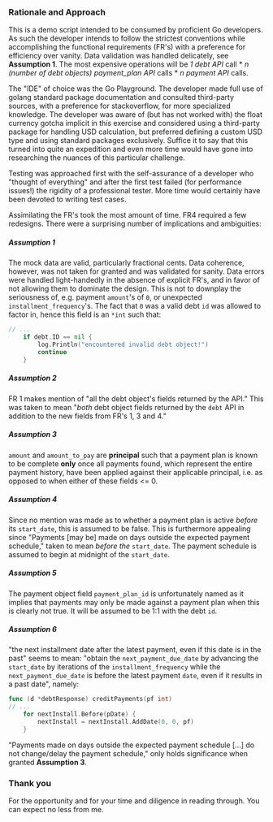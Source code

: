  ### Rationale and Approach
This is a demo script intended to be consumed by proficient Go developers. As such the developer intends to follow the strictest conventions while accomplishing the functional requirements (FR's) with a preference for efficiency over vanity. Data validation was handled delicately, see **Assumption 1**. The most expensive operations will be _1 debt API_ call * _n (number of debt objects) payment_plan API_ calls * _n payment API_ calls.

 The "IDE" of choice was the Go Playground. The developer made full use of golang standard package documentation and consulted third-party sources, with a preference for stackoverflow, for more specialized knowledge. The developer was aware of (but has not worked with) the float currency gotcha implicit in this exercise and considered using a third-party package for handling USD calculation, but preferred defining a custom USD type and using standard packages exclusively. Suffice it to say that this turned into quite an expedition and even more time would have gone into researching the nuances of this particular challenge.

 Testing was approached first with the self-assurance of a developer who "thought of everything" and after the first test failed (for performance issues!) the rigidity of a professional tester. More time would certainly have been devoted to writing test cases.

Assimilating the FR's took the most amount of time. FR4 required a few redesigns. There were a surprising number of implications and ambiguities:
##### Assumption 1
The mock data are valid, particularly fractional cents. Data coherence, however, was not taken for granted and was validated for sanity. Data errors were handled light-handedly in the absence of explicit FR's, and in favor of not allowing them to dominate the design. This is not to downplay the seriousness of, e.g. payment `amount`'s of `0`, or unexpected `installment_frequency`'s. The fact that `0` was a valid debt `id` was allowed to factor in, hence this field is an `*int` such that:
```go
// ...
    if debt.ID == nil {
        log.Println("encountered invalid debt object!")
        continue
    }
```
##### Assumption 2
FR 1 makes mention of "all the debt object's fields returned by the API." This was taken to mean "_both_ debt object fields returned by the `debt` API in addition to the new fields from FR's 1, 3 and 4."
##### Assumption 3
`amount` and `amount_to_pay` are **principal** such that a payment plan is known to be complete **only** once all payments found, which represent the entire payment history, have been applied against their applicable principal, i.e. as opposed to when either of these fields <= 0.
##### Assumption 4
Since no mention was made as to whether a payment plan is active _before_ its `start_date`, this is assumed to be false. This is furthermore appealing since "Payments [may be] made on days outside the expected payment schedule," taken to mean _before the_ `start_date`. The payment schedule is assumed to begin at midnight of the `start_date`.
##### Assumption 5
The payment object field `payment_plan_id` is unfortunately named as it implies that payments may only be made against a payment plan when this is clearly not true. It will be assumed to be 1:1 with the debt `id`.
##### Assumption 6
"the next installment date after the latest payment, even if this date is in the past" seems to mean: "obtain the `next_payment_due_date` by advancing the `start_date` by iterations of the `installment_frequency` while the `next_payment_due_date` is before the latest payment `date`, even if it results in a past date", namely:
```go
func (d *debtResponse) creditPayments(pf int)
// ...
    for nextInstall.Before(pDate) {
        nextInstall = nextInstall.AddDate(0, 0, pf)
    }
```
"Payments made on days outside the expected payment schedule [...] do not change/delay the payment schedule," only holds significance when granted **Assumption 3**.
### Thank you
For the opportunity and for your time and diligence in reading through. You can expect no less from me.

